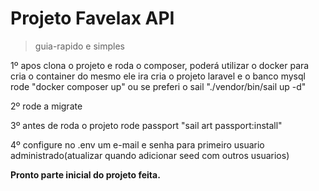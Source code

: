 # Projeto Favelax API

>guia-rapido e simples 

1º apos clona o projeto e roda o composer, poderá utilizar o docker para cria o container do mesmo ele ira cria o projeto laravel e o banco mysql
rode "docker composer up" ou se preferi o sail "./vendor/bin/sail up -d"

2º rode a migrate

3º antes de roda o projeto rode passport "sail art passport:install"

4º configure no .env um e-mail e senha para primeiro usuario administrado(atualizar quando adicionar seed com outros usuarios)

**Pronto parte inicial do projeto feita.**
